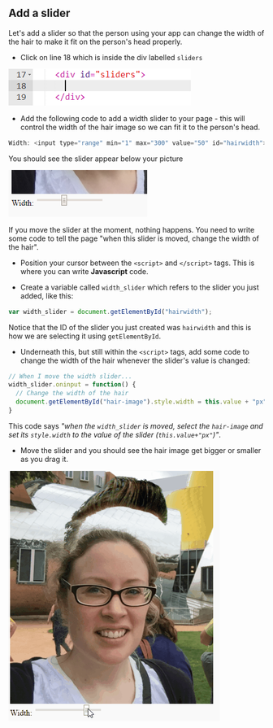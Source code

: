 ## Add a slider

Let's add a slider so that the person using your app can change the width of the hair to make it fit on the person's head properly.

+ Click on line 18 which is inside the div labelled `sliders`

![Slider div](images/div-slider.png)

+ Add the following code to add a width slider to your page - this will control the width of the hair image so we can fit it to the person's head.

```javascript
Width: <input type="range" min="1" max="300" value="50" id="hairwidth">
```
You should see the slider appear below your picture

![New slider](images/new-slider.png)

If you move the slider at the moment, nothing happens. You need to write some code to tell the page "when this slider is moved, change the width of the hair".

+ Position your cursor between the `<script>` and `</script>` tags. This is where you can write **Javascript** code.

+ Create a variable called `width_slider` which refers to the slider you just added, like this:

```javascript
var width_slider = document.getElementById("hairwidth");
```

Notice that the ID of the slider you just created was `hairwidth` and this is how we are selecting it using `getElementById`.

+ Underneath this, but still within the `<script>` tags, add some code to change the width of the hair whenever the slider's value is changed:

```javascript
// When I move the width slider...
width_slider.oninput = function() {
  // Change the width of the hair
  document.getElementById("hair-image").style.width = this.value + "px";
}
```

This code says _"when the `width_slider` is moved, select the `hair-image` and set its `style.width` to the value of the slider (`this.value+"px"`)"_.

+ Move the slider and you should see the hair image get bigger or smaller as you drag it.

![Move the width slider](images/move-width.gif)
